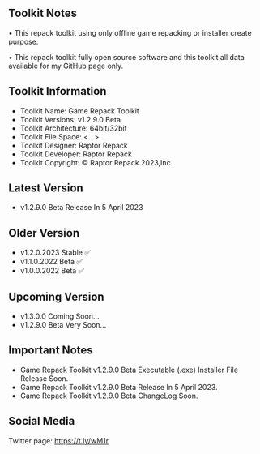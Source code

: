 Toolkit Notes
-----------------------------------------------

• This repack toolkit using only offline game repacking or installer create purpose.

• This repack toolkit fully open source software and this toolkit all data available for my GitHub page only.

Toolkit Information
-----------------------------------------------
- Toolkit Name: Game Repack Toolkit
- Toolkit Versions: v1.2.9.0 Beta
- Toolkit Architecture: 64bit/32bit
- Toolkit File Space: <...>
- Toolkit Designer: Raptor Repack
- Toolkit Developer: Raptor Repack
- Toolkit Copyright: © Raptor Repack 2023,Inc

Latest Version
-----------------------------------------------
- v1.2.9.0 Beta Release In 5 April 2023

Older Version
-----------------------------------------------
- v1.2.0.2023 Stable ✅
- v1.1.0.2022 Beta ✅
- v1.0.0.2022 Beta ✅

Upcoming Version
-----------------------------------------------
- v1.3.0.0 Coming Soon...
- v1.2.9.0 Beta Very Soon...

Important Notes
-----------------------------------------------
- Game Repack Toolkit v1.2.9.0 Beta Executable (.exe) Installer File Release Soon.
- Game Repack Toolkit v1.2.9.0 Beta Release In 5 April 2023.
- Game Repack Toolkit v1.2.9.0 Beta ChangeLog Soon.

Social Media
-----------------------------------------------
Twitter page: https://t.ly/wM1r
